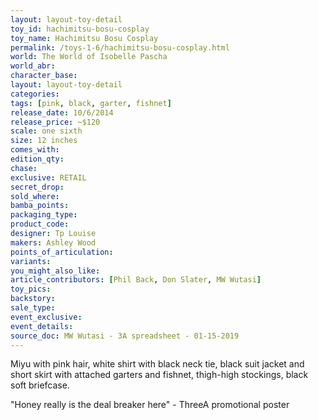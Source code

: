```yaml
---
layout: layout-toy-detail 
toy_id: hachimitsu-bosu-cosplay
toy_name: Hachimitsu Bosu Cosplay
permalink: /toys-1-6/hachimitsu-bosu-cosplay.html
world: The World of Isobelle Pascha
world_abr: 
character_base: 
layout: layout-toy-detail
categories: 
tags: [pink, black, garter, fishnet]
release_date: 10/6/2014
release_price: ~$120
scale: one sixth
size: 12 inches
comes_with: 
edition_qty: 
chase: 
exclusive: RETAIL
secret_drop: 
sold_where: 
bamba_points: 
packaging_type: 
product_code:
designer: Tp Louise
makers: Ashley Wood
points_of_articulation: 
variants: 
you_might_also_like: 
article_contributors: [Phil Back, Don Slater, MW Wutasi]
toy_pics: 
backstory: 
sale_type: 
event_exclusive: 
event_details: 
source_doc: MW Wutasi - 3A spreadsheet - 01-15-2019
---
```

Miyu with pink hair, white shirt with black neck tie, black suit jacket and short skirt with attached garters and fishnet, thigh-high stockings, black soft briefcase.

"Honey really is the deal breaker here" - ThreeA promotional poster